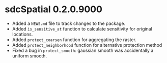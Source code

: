 # sdcSpatial 0.2.0.9000

* Added a `NEWS.md` file to track changes to the package.
* Added `is_sensitive_at` function to calculate sensitivity for original locations.
* Added `protect_coarsen` function for aggregating the raster.
* Added `protect_neighborhood` function for alternative protection method
* Fixed a bug in `protect_smooth`: gaussian smooth was accidentally a uniform smooth.

